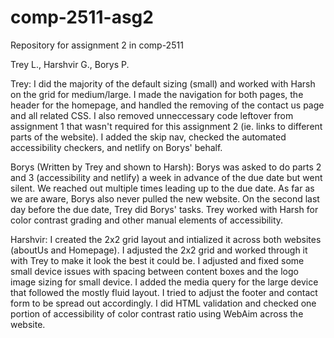 # comp-2511-asg2
Repository for assignment 2 in comp-2511

Trey L., Harshvir G., Borys P.

Trey: I did the majority of the default sizing (small) and worked with Harsh on the grid for medium/large. I made the navigation for both pages, the header for the homepage, and handled the removing of the contact us page and all related CSS. I also removed unneccessary code leftover from assignment 1 that wasn't required for this assignment 2 (ie. links to different parts of the website). I added the skip nav, checked the automated accessibility checkers, and netlify on Borys' behalf. 

Borys (Written by Trey and shown to Harsh):
Borys was asked to do parts 2 and 3 (accessibility and netlify) a week in advance of the due date but went silent. We reached out multiple times leading up to the due date. As far as we are aware, Borys also never pulled the new website. On the second last day before the due date, Trey did Borys' tasks. Trey worked with Harsh for color contrast grading and other manual elements of accessibility.

Harshvir:
I created the 2x2 grid layout and intialized it across both websites (aboutUs and Homepage). I adjusted the 2x2 grid and worked through it with Trey to make it look the best it could be. I adjusted and fixed some small device issues with spacing between content boxes and the logo image sizing for small device. I added the media query for the large device that followed the mostly fluid layout. I tried to adjust the footer and contact form to be spread out accordingly. I did HTML validation and checked one portion of accessibility of color contrast ratio using WebAim across the website. 


